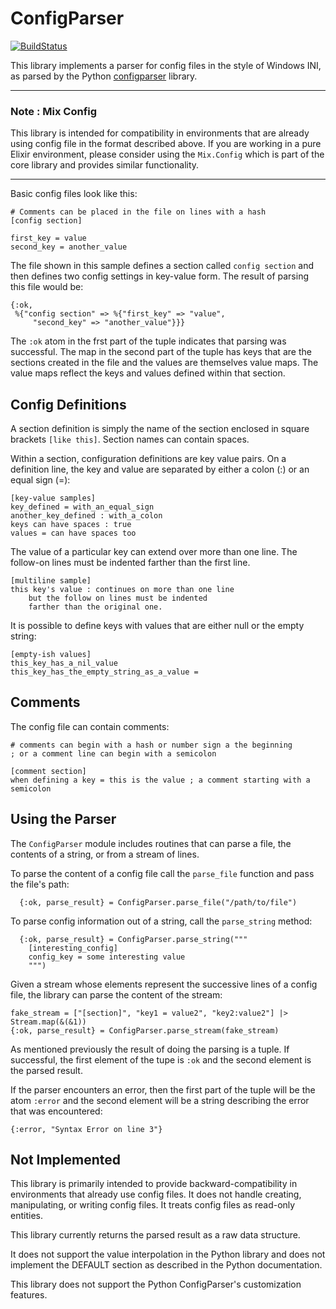 ConfigParser
============
[![BuildStatus](https://travis-ci.org/easco/configparser_ex.svg?branch=master)](https://travis-ci.org/easco/configparser_ex)

This library implements a parser for config files in the style of Windows INI, as parsed by the Python [configparser](https://docs.python.org/3/library/configparser.html) library.

---

### Note : Mix Config

This library is intended for compatibility in environments that are already using config file in the format described above. If you are working in a pure Elixir environment, please consider using the `Mix.Config` which is part of the core library and provides similar functionality.

---

Basic config files look like this:

```
# Comments can be placed in the file on lines with a hash
[config section]

first_key = value
second_key = another_value
```
The file shown in this sample defines a section called `config section` and then defines two config settings in key-value form.  The result of parsing this file would be:

```
{:ok,
 %{"config section" => %{"first_key" => "value",
     "second_key" => "another_value"}}}
```

The `:ok` atom in the frst part of the tuple indicates that parsing was successful.  The map in the second part of the tuple has keys that are the sections created in the file and the values are themselves value maps.  The value maps reflect the keys and values defined within that section.

Config Definitions
------------------

A section definition is simply the name of the section enclosed in square brackets `[like this]`.  Section names can contain spaces.

Within a section, configuration definitions are key value pairs.  On a definition line, the key and value are separated by either a colon (:) or an equal sign (=):

```
[key-value samples]
key_defined = with_an_equal_sign
another_key_defined : with_a_colon
keys can have spaces : true
values = can have spaces too
```
The value of a particular key can extend over more than one line.  The follow-on lines must be indented farther than the first line.

```
[multiline sample]
this key's value : continues on more than one line
    but the follow on lines must be indented
    farther than the original one.
```

It is possible to define keys with values that are either null or the empty string:

```
[empty-ish values]
this_key_has_a_nil_value
this_key_has_the_empty_string_as_a_value =
```

Comments
-----------

The config file can contain comments:

```
# comments can begin with a hash or number sign a the beginning
; or a comment line can begin with a semicolon

[comment section]
when defining a key = this is the value ; a comment starting with a semicolon
```

Using the Parser
----------------

The `ConfigParser` module includes routines that can parse a file, the contents of a string, or from a stream of lines.

To parse the content of a config file call the `parse_file` function and pass the file's path:

```
  {:ok, parse_result} = ConfigParser.parse_file("/path/to/file")
```

To parse config information out of a string, call the `parse_string` method:

```
  {:ok, parse_result} = ConfigParser.parse_string("""
    [interesting_config]
    config_key = some interesting value
    """)
```

Given a stream whose elements represent the successive lines of a config file, the library can parse the content of the stream:

```
fake_stream = ["[section]", "key1 = value2", "key2:value2"] |> Stream.map(&(&1))
{:ok, parse_result} = ConfigParser.parse_stream(fake_stream)
```

As mentioned previously the result of doing the parsing is a tuple.  If successful, the first element of the tupe is `:ok` and the second element is the parsed result.

If the parser encounters an error, then the first part of the tuple will be the atom `:error` and the second element will be a string describing the error that was encountered:

```
{:error, "Syntax Error on line 3"}
```

Not Implemented
---------------

This library is primarily intended to provide backward-compatibility in environments that already use config files. It does not handle creating, manipulating, or writing config files.  It treats config files as read-only entities.

This library currently returns the parsed result as a raw data structure.

It does not support the value interpolation in the Python library and does not implement the DEFAULT section as described in the Python documentation.

This library does not support the Python ConfigParser's customization features.